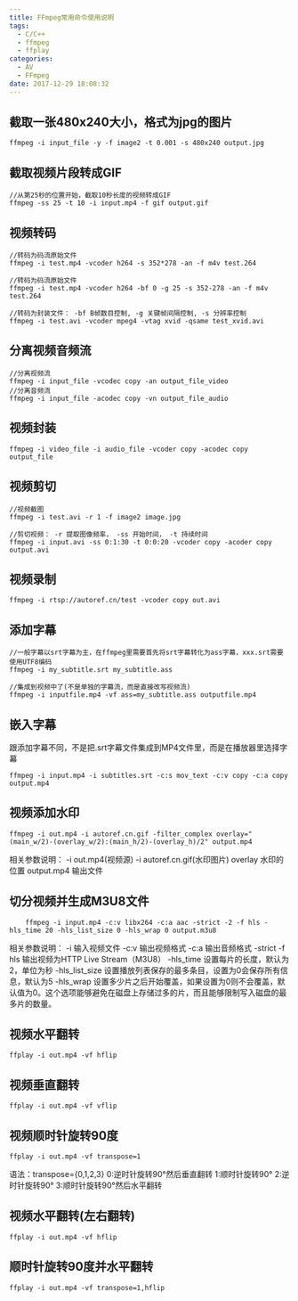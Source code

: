```yaml
---
title: FFmpeg常用命令使用说明
tags:
  - C/C++
  - ffmpeg
  - ffplay
categories:
  - AV
  - FFmpeg
date: 2017-12-29 18:08:32
---
```


## 截取一张480x240大小，格式为jpg的图片
```
ffmpeg -i input_file -y -f image2 -t 0.001 -s 480x240 output.jpg
```

## 截取视频片段转成GIF
```
//从第25秒的位置开始，截取10秒长度的视频转成GIF
ffmpeg -ss 25 -t 10 -i input.mp4 -f gif output.gif
```

## 视频转码
```
//转码为码流原始文件
ffmpeg -i test.mp4 -vcoder h264 -s 352*278 -an -f m4v test.264

//转码为码流原始文件
ffmpeg -i test.mp4 -vcoder h264 -bf 0 -g 25 -s 352-278 -an -f m4v test.264

//转码为封装文件： -bf B帧数目控制, -g 关键帧间隔控制, -s 分辨率控制
ffmpeg -i test.avi -vcoder mpeg4 -vtag xvid -qsame test_xvid.avi
```

## 分离视频音频流
```
//分离视频流
ffmpeg -i input_file -vcodec copy -an output_file_video
//分离音频流
ffmpeg -i input_file -acodec copy -vn output_file_audio
```

## 视频封装
```
ffmpeg -i video_file -i audio_file -vcoder copy -acodec copy output_file
```

## 视频剪切
```
//视频截图
ffmpeg -i test.avi -r 1 -f image2 image.jpg

//剪切视频： -r 提取图像频率， -ss 开始时间， -t 持续时间
ffmpeg -i input.avi -ss 0:1:30 -t 0:0:20 -vcoder copy -acoder copy output.avi
```

## 视频录制
```
ffmpeg -i rtsp://autoref.cn/test -vcoder copy out.avi
```

## 添加字幕
```
//一般字幕以srt字幕为主，在ffmpeg里需要首先将srt字幕转化为ass字幕，xxx.srt需要使用UTF8编码
ffmpeg -i my_subtitle.srt my_subtitle.ass

//集成到视频中了(不是单独的字幕流，而是直接改写视频流)
ffmpeg -i inputfile.mp4 -vf ass=my_subtitle.ass outputfile.mp4
```

## 嵌入字幕
跟添加字幕不同，不是把.srt字幕文件集成到MP4文件里，而是在播放器里选择字幕
```
ffmpeg -i input.mp4 -i subtitles.srt -c:s mov_text -c:v copy -c:a copy output.mp4
```

## 视频添加水印
```
ffmpeg -i out.mp4 -i autoref.cn.gif -filter_complex overlay="(main_w/2)-(overlay_w/2):(main_h/2)-(overlay_h)/2" output.mp4
```
相关参数说明：
-i out.mp4(视频源)
-i autoref.cn.gif(水印图片)
overlay 水印的位置
output.mp4 输出文件

## 切分视频并生成M3U8文件
```
    ffmpeg -i input.mp4 -c:v libx264 -c:a aac -strict -2 -f hls -hls_time 20 -hls_list_size 0 -hls_wrap 0 output.m3u8
```
相关参数说明：
-i 输入视频文件
-c:v 输出视频格式
-c:a 输出音频格式
-strict
-f hls 输出视频为HTTP Live Stream（M3U8）
-hls_time 设置每片的长度，默认为2，单位为秒
-hls_list_size 设置播放列表保存的最多条目，设置为0会保存所有信息，默认为5
-hls_wrap 设置多少片之后开始覆盖，如果设置为0则不会覆盖，默认值为0。这个选项能够避免在磁盘上存储过多的片，而且能够限制写入磁盘的最多片的数量。

## 视频水平翻转
```
ffplay -i out.mp4 -vf hflip
```

## 视频垂直翻转
```
ffplay -i out.mp4 -vf vflip
```

## 视频顺时针旋转90度
```
ffplay -i out.mp4 -vf transpose=1
```
语法：transpose={0,1,2,3}
0:逆时针旋转90°然后垂直翻转
1:顺时针旋转90°
2:逆时针旋转90°
3:顺时针旋转90°然后水平翻转

## 视频水平翻转(左右翻转)
```
ffplay -i out.mp4 -vf hflip
```

## 顺时针旋转90度并水平翻转
```
ffplay -i out.mp4 -vf transpose=1,hflip
```

